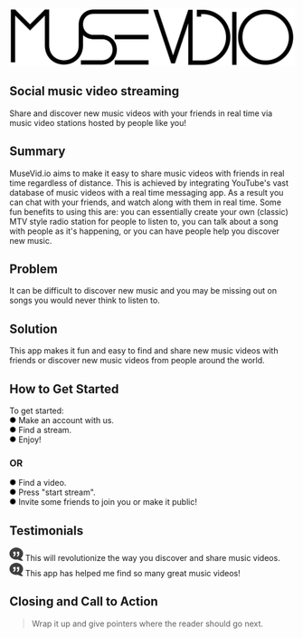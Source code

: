 ![musevid.io](images/logo-long.png)

## Social music video streaming ##
Share and discover new music videos with your friends in real time via music video stations hosted by people like you!

## Summary ##
MuseVid.io aims to make it easy to share music videos with friends in real time regardless of distance. This is achieved by integrating YouTube's vast database of music videos with a real time messaging app. As a result you can chat with your friends, and watch along with them in real time. Some fun benefits to using this are: you can essentially create your own (classic) MTV style radio station for people to listen to, you can talk about a song with people as it's happening, or you can have people help you discover new music.

## Problem ##
It can be difficult to discover new music and you may be missing out on songs you would never think to listen to.

## Solution ##
This app makes it fun and easy to find and share new music videos with friends or discover new music videos from people around the world.

## How to Get Started ##
To get started:  
![*](images/readme/bullet.png) Make an account with us.  
![*](images/readme/bullet.png) Find a stream.  
![*](images/readme/bullet.png) Enjoy!  
### OR ###
![*](images/readme/bullet.png) Find a video.  
![*](images/readme/bullet.png) Press "start stream".  
![*](images/readme/bullet.png) Invite some friends to join you or make it public!

## Testimonials ##
!["](images/readme/quoteSmall.png) This will revolutionize the way you discover and share music videos.  
!["](images/readme/quoteSmall.png) This app has helped me find so many great music videos! 

## Closing and Call to Action ##
  > Wrap it up and give pointers where the reader should go next.
